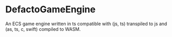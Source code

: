 # DefactoGameEngine
An ECS game engine written in ts compatible with (js, ts) transpiled to js and (as, ts, c, swift) compiled to WASM. 
